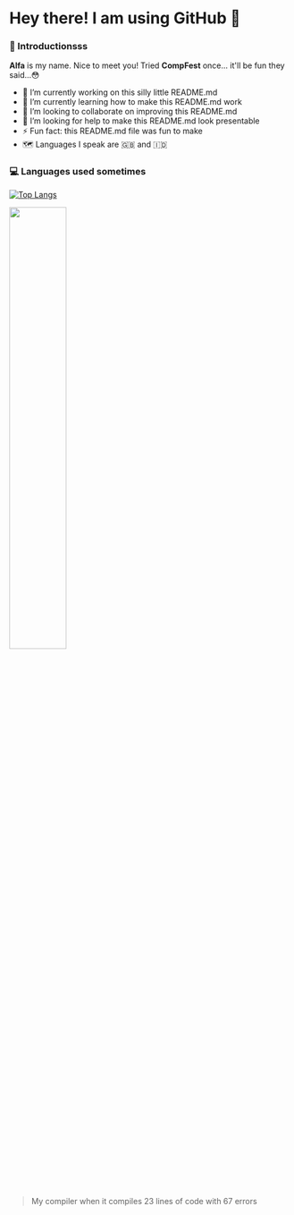 # Hey there! I am using GitHub 👋 

### 👻 Introductionsss

<p> <b>Alfa</b> is my name. Nice to meet you! Tried <b>CompFest</b> once... it'll be fun they said...😳</p>

- 🔭 I’m currently working on this silly little README.md
- 🌱 I’m currently learning how to make this README.md work
- 👯 I’m looking to collaborate on improving this README.md
- 🤔 I’m looking for help to make this README.md look presentable
- ⚡ Fun fact: this README.md file was fun to make
- 🗺 Languages I speak are 🇬🇧 and 🇮🇩


### 💻 Languages used sometimes 

[![Top Langs](https://github-readme-stats.vercel.app/api/top-langs/?username=alfa934&theme=dracula)](https://github.com/alfa934/github-readme-stats)


<!-- ### 🤫 SeCrEt LiFe HaCk?!?!? 

<details> 
  <summary> <kbd>Click Me!</kbd> </summary>
<empty>

> is your code DRY??? 😳😳😳

</empty>
</details> -->

<img src="media/jesus.gif" width="45%" length="45%"/>

>My compiler when it compiles 23 lines of code with 67 errors 







<!--
![](https://komarev.com/ghpvc/?username=alfa934)
**alfa934/alfa934** is a ✨ _special_ ✨ repository because its `README.md` (this file) appears on your GitHub profile.

Here are some ideas to get you started:

- 🔭 I’m currently working on ...
- 🌱 I’m currently learning ...
- 👯 I’m looking to collaborate on ...
- 🤔 I’m looking for help with ...
- 💬 Ask me about ...
- 📫 How to reach me: ...
- 😄 Pronouns: ...
- ⚡ Fun fact: ...
-->
